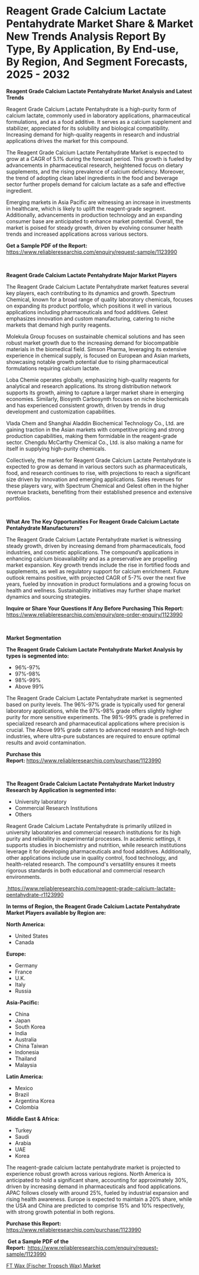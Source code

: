 <p><h1>Reagent Grade Calcium Lactate Pentahydrate Market Share & Market New Trends Analysis Report By Type, By Application, By End-use, By Region, And Segment Forecasts, 2025 - 2032</h1></p><p><strong>Reagent Grade Calcium Lactate Pentahydrate Market Analysis and Latest Trends</strong></p>
<p><p>Reagent Grade Calcium Lactate Pentahydrate is a high-purity form of calcium lactate, commonly used in laboratory applications, pharmaceutical formulations, and as a food additive. It serves as a calcium supplement and stabilizer, appreciated for its solubility and biological compatibility. Increasing demand for high-quality reagents in research and industrial applications drives the market for this compound.</p><p>The Reagent Grade Calcium Lactate Pentahydrate Market is expected to grow at a CAGR of 5.1% during the forecast period. This growth is fueled by advancements in pharmaceutical research, heightened focus on dietary supplements, and the rising prevalence of calcium deficiency. Moreover, the trend of adopting clean label ingredients in the food and beverage sector further propels demand for calcium lactate as a safe and effective ingredient.</p><p>Emerging markets in Asia Pacific are witnessing an increase in investments in healthcare, which is likely to uplift the reagent-grade segment. Additionally, advancements in production technology and an expanding consumer base are anticipated to enhance market potential. Overall, the market is poised for steady growth, driven by evolving consumer health trends and increased applications across various sectors.</p></p>
<p><strong>Get a Sample PDF of the Report:&nbsp;</strong> <a href="https://www.reliableresearchiq.com/enquiry/request-sample/1123990?utm_campaign=2188&utm_medium=2&utm_source=Github&utm_content=ia&utm_term=01022025&utm_id=reagent-grade-calcium-lactate-pentahydrate">https://www.reliableresearchiq.com/enquiry/request-sample/1123990</a></p>
<p>&nbsp;</p>
<p><strong>Reagent Grade Calcium Lactate Pentahydrate Major Market Players</strong></p>
<p><p>The Reagent Grade Calcium Lactate Pentahydrate market features several key players, each contributing to its dynamics and growth. Spectrum Chemical, known for a broad range of quality laboratory chemicals, focuses on expanding its product portfolio, which positions it well in various applications including pharmaceuticals and food additives. Gelest emphasizes innovation and custom manufacturing, catering to niche markets that demand high purity reagents.</p><p>Molekula Group focuses on sustainable chemical solutions and has seen robust market growth due to the increasing demand for biocompatible materials in the biomedical field. Simson Pharma, leveraging its extensive experience in chemical supply, is focused on European and Asian markets, showcasing notable growth potential due to rising pharmaceutical formulations requiring calcium lactate.</p><p>Loba Chemie operates globally, emphasizing high-quality reagents for analytical and research applications. Its strong distribution network supports its growth, aiming to capture a larger market share in emerging economies. Similarly, Biosynth Carbosynth focuses on niche biochemicals and has experienced consistent growth, driven by trends in drug development and customization capabilities.</p><p>Vlada Chem and Shanghai Aladdin Biochemical Technology Co., Ltd. are gaining traction in the Asian markets with competitive pricing and strong production capabilities, making them formidable in the reagent-grade sector. Chengdu McCarthy Chemical Co., Ltd. is also making a name for itself in supplying high-purity chemicals.</p><p>Collectively, the market for Reagent Grade Calcium Lactate Pentahydrate is expected to grow as demand in various sectors such as pharmaceuticals, food, and research continues to rise, with projections to reach a significant size driven by innovation and emerging applications. Sales revenues for these players vary, with Spectrum Chemical and Gelest often in the higher revenue brackets, benefiting from their established presence and extensive portfolios.</p></p>
<p>&nbsp;</p>
<p><strong>What Are The Key Opportunities For Reagent Grade Calcium Lactate Pentahydrate Manufacturers?</strong></p>
<p><p>The Reagent Grade Calcium Lactate Pentahydrate market is witnessing steady growth, driven by increasing demand from pharmaceuticals, food industries, and cosmetic applications. The compound’s applications in enhancing calcium bioavailability and as a preservative are propelling market expansion. Key growth trends include the rise in fortified foods and supplements, as well as regulatory support for calcium enrichment. Future outlook remains positive, with projected CAGR of 5-7% over the next five years, fueled by innovation in product formulations and a growing focus on health and wellness. Sustainability initiatives may further shape market dynamics and sourcing strategies.</p></p>
<p><strong>Inquire or Share Your Questions If Any Before Purchasing This Report:</strong> <a href="https://www.reliableresearchiq.com/enquiry/pre-order-enquiry/1123990?utm_campaign=2188&utm_medium=2&utm_source=Github&utm_content=ia&utm_term=01022025&utm_id=reagent-grade-calcium-lactate-pentahydrate">https://www.reliableresearchiq.com/enquiry/pre-order-enquiry/1123990</a></p>
<p>&nbsp;</p>
<p><strong>Market Segmentation</strong></p>
<p><strong>The Reagent Grade Calcium Lactate Pentahydrate Market Analysis by types is segmented into:</strong></p>
<p><ul><li>96%-97%</li><li>97%-98%</li><li>98%-99%</li><li>Above 99%</li></ul></p>
<p><p>The Reagent Grade Calcium Lactate Pentahydrate market is segmented based on purity levels. The 96%-97% grade is typically used for general laboratory applications, while the 97%-98% grade offers slightly higher purity for more sensitive experiments. The 98%-99% grade is preferred in specialized research and pharmaceutical applications where precision is crucial. The Above 99% grade caters to advanced research and high-tech industries, where ultra-pure substances are required to ensure optimal results and avoid contamination.</p></p>
<p><strong>Purchase this Report:&nbsp;</strong><a href="https://www.reliableresearchiq.com/purchase/1123990?utm_campaign=2188&utm_medium=2&utm_source=Github&utm_content=ia&utm_term=01022025&utm_id=reagent-grade-calcium-lactate-pentahydrate">https://www.reliableresearchiq.com/purchase/1123990</a></p>
<p>&nbsp;</p>
<p><strong>The Reagent Grade Calcium Lactate Pentahydrate Market Industry Research by Application is segmented into:</strong></p>
<p><ul><li>University laboratory</li><li>Commercial Research Institutions</li><li>Others</li></ul></p>
<p><p>Reagent Grade Calcium Lactate Pentahydrate is primarily utilized in university laboratories and commercial research institutions for its high purity and reliability in experimental processes. In academic settings, it supports studies in biochemistry and nutrition, while research institutions leverage it for developing pharmaceuticals and food additives. Additionally, other applications include use in quality control, food technology, and health-related research. The compound's versatility ensures it meets rigorous standards in both educational and commercial research environments.</p></p>
<p><a href="https://www.reliableresearchiq.com/reagent-grade-calcium-lactate-pentahydrate-r1123990?utm_campaign=2188&utm_medium=2&utm_source=Github&utm_content=ia&utm_term=01022025&utm_id=reagent-grade-calcium-lactate-pentahydrate">&nbsp;https://www.reliableresearchiq.com/reagent-grade-calcium-lactate-pentahydrate-r1123990</a></p>
<p><strong>In terms of Region, the Reagent Grade Calcium Lactate Pentahydrate Market Players available by Region are:</strong></p>
<p>
    <p> <strong> North America: </strong>
        <ul>
            <li>United States</li>
            <li>Canada</li>
        </ul>
        </p> 
    <p> <strong> Europe: </strong>
        <ul>
            <li>Germany</li>
            <li>France</li>
            <li>U.K.</li>
            <li>Italy</li>
            <li>Russia</li>
        </ul>
        </p> 
    <p> <strong> Asia-Pacific: </strong>
        <ul>
            <li>China</li>
            <li>Japan</li>
            <li>South Korea</li>
            <li>India</li>
            <li>Australia</li>
            <li>China Taiwan</li>
            <li>Indonesia</li>
            <li>Thailand</li>
            <li>Malaysia</li>
        </ul>
        </p> 
    <p> <strong> Latin America: </strong>
        <ul>
            <li>Mexico</li>
            <li>Brazil</li>
            <li>Argentina Korea</li>
            <li>Colombia</li>
        </ul>
        </p> 
    <p> <strong> Middle East & Africa: </strong>
        <ul>
            <li>Turkey</li>
            <li>Saudi</li>
            <li>Arabia</li>
            <li>UAE</li>
            <li>Korea</li>
        </ul>
    </p>
    </p>
<p><p>The reagent-grade calcium lactate pentahydrate market is projected to experience robust growth across various regions. North America is anticipated to hold a significant share, accounting for approximately 30%, driven by increasing demand in pharmaceuticals and food applications. APAC follows closely with around 25%, fueled by industrial expansion and rising health awareness. Europe is expected to maintain a 20% share, while the USA and China are predicted to comprise 15% and 10% respectively, with strong growth potential in both regions.</p></p>
<p><strong>Purchase this Report: </strong><a href="https://www.reliableresearchiq.com/purchase/1123990?utm_campaign=2188&utm_medium=2&utm_source=Github&utm_content=ia&utm_term=01022025&utm_id=reagent-grade-calcium-lactate-pentahydrate">https://www.reliableresearchiq.com/purchase/1123990</a></p>
<p>&nbsp;<strong>Get a Sample PDF of the Report:&nbsp;&nbsp;</strong><a href="https://www.reliableresearchiq.com/enquiry/request-sample/1123990?utm_campaign=2188&utm_medium=2&utm_source=Github&utm_content=ia&utm_term=01022025&utm_id=reagent-grade-calcium-lactate-pentahydrate">https://www.reliableresearchiq.com/enquiry/request-sample/1123990</a></p>
<p><strong></strong></p>
<p><p><a href="https://github.com/FosterFahey91/Market-Research-Report-List-1/blob/main/ft-wax-fischer-tropsch-wax-market.md?utm_campaign=2188&utm_medium=2&utm_source=Github&utm_content=ia&utm_term=01022025&utm_id=reagent-grade-calcium-lactate-pentahydrate">FT Wax (Fischer Tropsch Wax) Market</a></p></p>